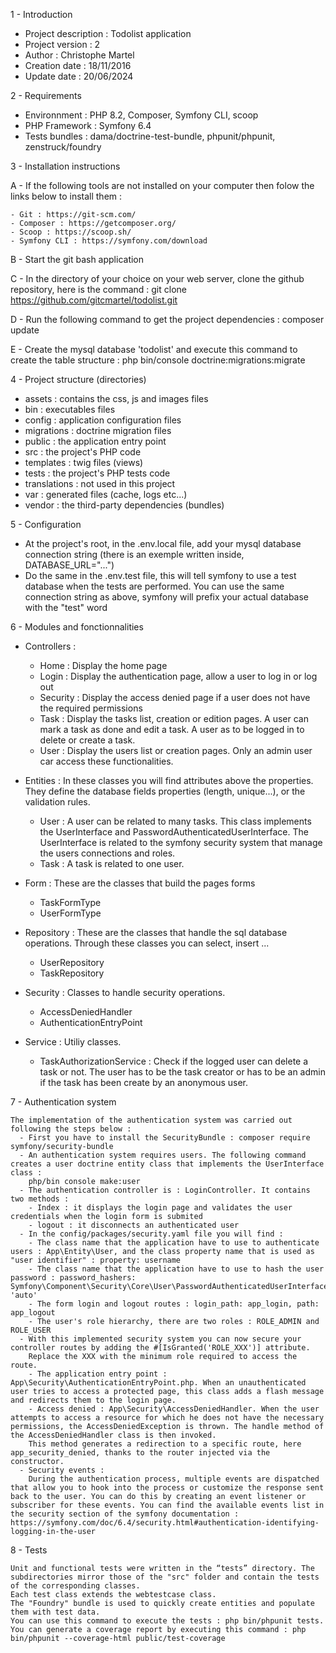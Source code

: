 1 - Introduction

  - Project description : Todolist application
  - Project version : 2
  - Author : Christophe Martel
  - Creation date : 18/11/2016
  - Update date : 20/06/2024

2 - Requirements

  - Environnment : PHP 8.2, Composer, Symfony CLI, scoop
  - PHP Framework : Symfony 6.4
  - Tests bundles : dama/doctrine-test-bundle, phpunit/phpunit, zenstruck/foundry

3 - Installation instructions

  A - If the following tools are not installed on your computer then folow the links below to install them :

    - Git : https://git-scm.com/
    - Composer : https://getcomposer.org/
    - Scoop : https://scoop.sh/
    - Symfony CLI : https://symfony.com/download
    
  B - Start the git bash application

  C - In the directory of your choice on your web server, clone the github repository, here is the command : git clone https://github.com/gitcmartel/todolist.git

  D - Run the following command to get the project dependencies : composer update

  E - Create the mysql database 'todolist' and execute this command to create the table structure : php bin/console doctrine:migrations:migrate

4 - Project structure (directories)

  - assets : contains the css, js and images files
  - bin : executables files
  - config : application configuration files
  - migrations : doctrine migration files
  - public : the application entry point
  - src : the project's PHP code
  - templates : twig files (views)
  - tests : the project's PHP tests code
  - translations : not used in this project
  - var : generated files (cache, logs etc...)
  - vendor : the third-party dependencies (bundles)

5 - Configuration

  - At the project's root, in the .env.local file, add your mysql database connection string (there is an exemple written inside, DATABASE_URL="...")
  - Do the same in the .env.test file, this will tell symfony to use a test database when the tests are performed. You can use the same connection string as above,
    symfony will prefix your actual database with the "test" word

6 - Modules and fonctionnalities

  - Controllers :
    -  Home : Display the home page
    -  Login : Display the authentication page, allow a user to log in or log out
    -  Security : Display the access denied page if a user does not have the required permissions
    -  Task : Display the tasks list, creation or edition pages. A user can mark a task as done and edit a task. A user as to be logged in to delete or create a task.
    -  User : Display the users list or creation pages. Only an admin user car access these functionalities.
      
  - Entities :
      In these classes you will find attributes above the properties. They define the database fields properties (length, unique...), or the validation rules. 
    - User : A user can be related to many tasks. This class implements the UserInterface and PasswordAuthenticatedUserInterface.
      The UserInterface is related to the symfony security system that manage the users connections and roles.
    - Task : A task is related to one user.
      
  - Form :
    These are the classes that build the pages forms
    - TaskFormType
    - UserFormType
   
  - Repository :
    These are the classes that handle the sql database operations. Through these classes you can select, insert ...
    - UserRepository
    - TaskRepository

  - Security :
    Classes to handle security operations.
    - AccessDeniedHandler
    - AuthenticationEntryPoint

  - Service :
    Utiliy classes.
    - TaskAuthorizationService : Check if the logged user can delete a task or not. The user has to be the task creator or has to be an admin if the task has
      been create by an anonymous user.

7 - Authentication system

    The implementation of the authentication system was carried out following the steps below :
      - First you have to install the SecurityBundle : composer require symfony/security-bundle
      - An authentication system requires users. The following command creates a user doctrine entity class that implements the UserInterface class : 
        php/bin console make:user
      - The authentication controller is : LoginController. It contains two methods : 
        - Index : it displays the login page and validates the user credentials when the login form is submited
        - logout : it disconnects an authenticated user
      - In the config/packages/security.yaml file you will find :
        - The class name that the application have to use to authenticate users : App\Entity\User, and the class property name that is used as "user identifier" : property: username
        - The class name that the application have to use to hash the user password : password_hashers: Symfony\Component\Security\Core\User\PasswordAuthenticatedUserInterface: 'auto'
        - The form login and logout routes : login_path: app_login, path: app_logout
        - The user's role hierarchy, there are two roles : ROLE_ADMIN and ROLE_USER
      - With this implemented security system you can now secure your controller routes by adding the #[IsGranted('ROLE_XXX')] attribute. 
        Replace the XXX with the minimum role required to access the route.
        - The application entry point : App\Security\AuthenticationEntryPoint.php. When an unauthenticated user tries to access a protected page, this class adds a flash message and redirects them to the login page.
        - Access denied : App\Security\AccessDeniedHandler. When the user attempts to access a resource for which he does not have the necessary permissions, the AccessDeniedException is thrown. The handle method of the AccessDeniedHandler class is then invoked.
        This method generates a redirection to a specific route, here app_security_denied, thanks to the router injected via the constructor.
      - Security events : 
        During the authentication process, multiple events are dispatched that allow you to hook into the process or customize the response sent back to the user. You can do this by creating an event listener or subscriber for these events. You can find the available events list in the security section of the symfony documentation : https://symfony.com/doc/6.4/security.html#authentication-identifying-logging-in-the-user

8 - Tests

    Unit and functional tests were written in the “tests” directory. The subdirectories mirror those of the "src" folder and contain the tests of the corresponding classes.
    Each test class extends the webtestcase class. 
    The "Foundry" bundle is used to quickly create entities and populate them with test data.
    You can use this command to execute the tests : php bin/phpunit tests.
    You can generate a coverage report by executing this command : php bin/phpunit --coverage-html public/test-coverage


  
   

  
